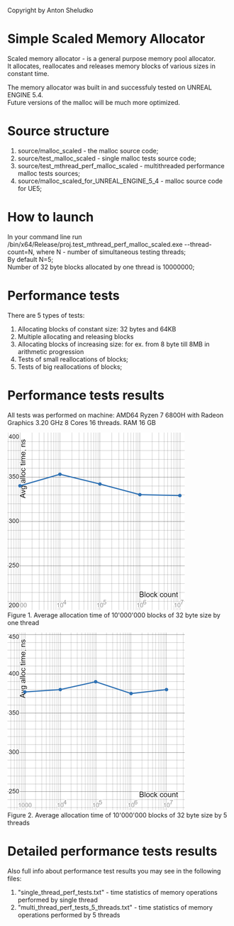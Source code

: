 Copyright by Anton Sheludko

# Simple Scaled Memory Allocator

Scaled memory allocator - is a general purpose memory pool allocator.<br />
It allocates, reallocates and releases memory blocks of various sizes in constant time.

The memory allocator was built in and successfuly tested on UNREAL ENGINE 5.4.<br />
Future versions of the malloc will be much more optimized.

# Source structure
 1. source/malloc_scaled      - the malloc source code;
 2. source/test_malloc_scaled - single malloc tests source code;
 3. source/test_mthread_perf_malloc_scaled - multithreaded performance malloc tests sources;
 4. source/malloc_scaled_for_UNREAL_ENGINE_5_4 - malloc source code for UE5;

# How to launch
In your command line run /bin/x64/Release/proj.test_mthread_perf_malloc_scaled.exe --thread-count=N, where N - number of simultaneous testing threads;<br />
By default N=5;<br />
Number of 32 byte blocks allocated by one thread is 10000000; 

# Performance tests
 There are 5 types of tests:
 1. Allocating blocks of constant size: 32 bytes and 64KB
 2. Multiple allocating and releasing blocks
 3. Allocating blocks of increasing size: for ex. from 8 byte till 8MB in arithmetic progression
 4. Tests of small reallocations of blocks;
 5. Tests of big reallocations of blocks;

# Performance tests results
All tests was performed on machine:
AMD64 Ryzen 7 6800H with Radeon Graphics  3.20 GHz 8 Cores 16 threads.
RAM 16 GB

![](/pics/avg_alloc_time_test_1_thread.png)<br />
 Figure 1. Average allocation time of 10'000'000 blocks of 32 byte size by one thread
 
![](/pics/avg_alloc_time_test_5_thread.png)<br />
 Figure 2. Average allocation time of 10'000'000 blocks of 32 byte size by 5 threads<br />

 # Detailed performance tests results
Also full info about performance test results you may see in the following files:

1. "single_thread_perf_tests.txt"          - time statistics of memory operations performed by single thread
2. "multi_thread_perf_tests_5_threads.txt" - time statistics of memory operations performed by 5 threads






